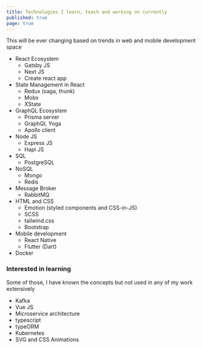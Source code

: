 ```yaml
---
title: Technologies I learn, teach and working on currently
published: true
page: true
---
```


This will be ever changing based on trends in web and mobile development space

- React Ecosystem
  - Gatsby JS
  - Next JS
  - Create react app
- State Management in React
  - Redux (saga, thunk)
  - Mobx
  - XState
- GraphQL Ecosystem
  - Prisma server
  - GraphQL Yoga
  - Apollo client
- Node JS
  - Express JS
  - Hapi JS
- SQL
  - PostgreSQL
- NoSQL
  - Mongo
  - Redis
- Message Broker
  - RabbitMQ
- HTML and CSS
  - Emotion (styled components and CSS-in-JS)
  - SCSS
  - tailwind.css
  - Bootstrap
- Mobile development
  - React Native
  - Flutter (Dart)
- Docker

### Interested in learning

Some of those, I have known the concepts but not used in any of my work extensively

- Kafka
- Vue JS
- Microservice architecture
- typescript
- typeORM
- Kubernetes
- SVG and CSS Animations
